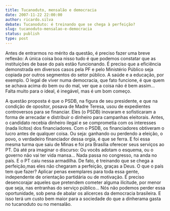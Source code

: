 ```yaml
---
title: Tucanoduto, mensalão e democracia
date: 2007-11-22 22:00:00
author: ricardo.silva
debate: Tucanoduto: é treinando que se chega à perfeição?
slug: tucanoduto-mensalao-e-democracia
status: publish 
type: post
---
```


Antes de entrarmos no mérito da questão, é preciso fazer uma breve reflexão: A única coisa boa nisso tudo é que podemos constatar que as instituições de base do país estão funcionando. É preciso que a eficiência demonstrada em diversos casos pela PF e pelo Ministério Público seja copiada por outros segmentos do setor público. A saúde e a educação, por exemplo. O legal de viver numa democracia, que fato funcione, é que quem se achava acima do bem ou do mal, ver que a coisa não é bem assim... Falta muito para o ideal, é inegável, mas é um bom começo.  

A questão proposta é que o PSDB, na figura de seu presidente, e que na condição de opositor, posava de Madre Teresa, usou de expedientes controversos para se financiar. Eles (o PSDB) inovaram e sofisticaram a forma de arrecadar e distribuir o dinheiro para campanhas eleitorais. Antes, o candidato recebia dinheiro ilegal e se comprometia com os interesses (nada lícitos) dos financiadores. Com o PSDB, os financiadores obtiveram o lucro antes de qualquer coisa. Ou seja: ganhando ou perdendo a eleição, o povo, o verdadeiro financiador dessa orgia, é que se ferra. E foi essa mesma turma que saiu de Minas e foi pra Brasília oferecer seus serviços ao PT. Dá até pra imaginar o discurso: Ou vocês adotam o esquema, ou o governo não vai ter vida mansa... Nada passa no congresso, na anda no país. E o PT caiu nessa armadilha. De fato, é treinando que se chega a perfeição,mas eles não chegaram a perfeição, graças a Deus. O que o país tem que fazer? Aplicar penas exemplares para toda essa gente, independente de orientação partidária ou de motivação. É preciso desencorajar aqueles que pretendem cometer alguma ilicitude, por menor que seja, nas entranhas do serviço público... Nós não podemos perder essa oportunidade, sob pena de abalar os alicerces da democracia brasileira. E isso terá um custo bem maior para a sociedade do que a dinherama gasta no tucanoduto ou no mensalão.
